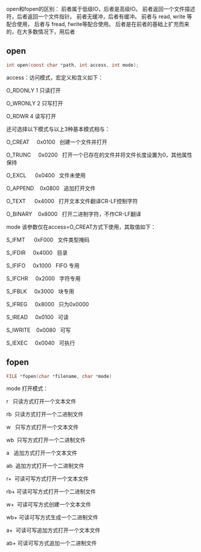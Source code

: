 open和fopen的区别： 前者属于低级IO，后者是高级IO。 前者返回一个文件描述符，后者返回一个文件指针。 前者无缓冲，后者有缓冲。 前者与 read, write 等配合使用， 后者与 fread, fwrite等配合使用。 后者是在前者的基础上扩充而来的，在大多数情况下，用后者 

## open

```c
int open(const char *path, int access, int mode);
```

access：访问模式，宏定义和含义如下：

O_RDONLY 1 只读打开

O_WRONLY 2 只写打开

O_RDWR 4 读写打开

还可选择以下模式与以上3种基本模式相与： 

O_CREAT     0x0100   创建一个文件并打开 

O_TRUNC     0x0200   打开一个已存在的文件并将文件长度设置为0，其他属性保持 

O_EXCL      0x0400   文件未使用                                         

O_APPEND    0x0800   追加打开文件                                  

O_TEXT      0x4000   打开文本文件翻译CR-LF控制字符                  

O_BINARY    0x8000   打开二进制字符，不作CR-LF翻译

mode 该参数仅在access=O_CREAT方式下使用，其取值如下： 

S_IFMT      0xF000   文件类型掩码                               

S_IFDIR     0x4000   目录                                       

S_IFIFO     0x1000   FIFO 专用                                  

S_IFCHR     0x2000   字符专用                                   

S_IFBLK     0x3000   块专用                                     

S_IFREG     0x8000   只为0x0000                                 

S_IREAD     0x0100   可读                                       

S_IWRITE    0x0080   可写                                       

S_IEXEC     0x0040   可执行 

## fopen

```c
FILE *fopen(char *filename, char *mode)
```

mode 打开模式：                                                     

r   只读方式打开一个文本文件                                    

rb  只读方式打开一个二进制文件                                  

w   只写方式打开一个文本文件                                    

wb  只写方式打开一个二进制文件                                  

a   追加方式打开一个文本文件                                    

ab  追加方式打开一个二进制文件                                  

r+  可读可写方式打开一个文本文件                                

rb+ 可读可写方式打开一个二进制文件                              

w+  可读可写方式创建一个文本文件                                

wb+ 可读可写方式生成一个二进制文件                              

a+  可读可写追加方式打开一个文本文件                            

ab+ 可读可写方式追加一个二进制文件 